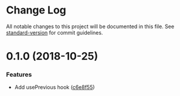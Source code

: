 # Change Log

All notable changes to this project will be documented in this file. See [standard-version](https://github.com/conventional-changelog/standard-version) for commit guidelines.

<a name="0.1.0"></a>
# 0.1.0 (2018-10-25)


### Features

* Add usePrevious hook ([c6e8f55](https://github.com/vitorbal/react-hooked/commit/c6e8f55))
